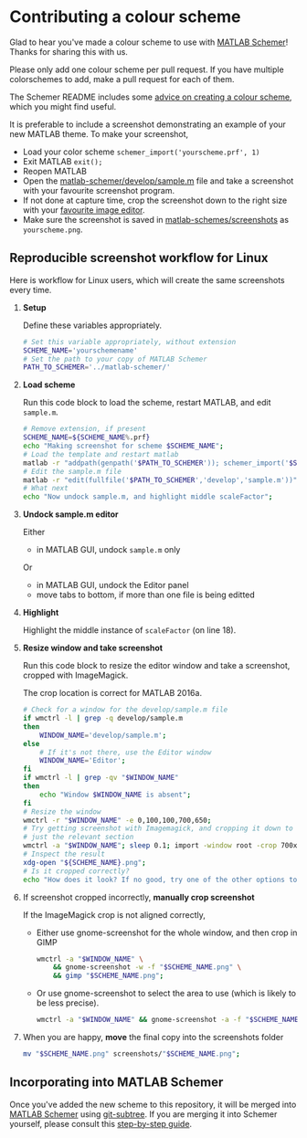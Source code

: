 Contributing a colour scheme
============================

Glad to hear you've made a colour scheme to use with [MATLAB Schemer]!
Thanks for sharing this with us.

Please only add one colour scheme per pull request.
If you have multiple colorschemes to add, make a pull request for each of them.

The Schemer README includes some
[advice on creating a colour scheme][scheme creation advice], which you might
find useful.

It is preferable to include a screenshot demonstrating an example of your new MATLAB theme.
To make your screenshot, 

- Load your color scheme `schemer_import('yourscheme.prf', 1)`
- Exit MATLAB `exit();`
- Reopen MATLAB
- Open the [matlab-schemer/develop/sample.m] file and take a screenshot with your favourite screenshot program.
- If not done at capture time, crop the screenshot down to the right size with your [favourite image editor].
- Make sure the screenshot is saved in [matlab-schemes/screenshots] as `yourscheme.png`.


Reproducible screenshot workflow for Linux
------------------------------------------

Here is workflow for Linux users, which will create the same screenshots
every time.

1.  **Setup**

    Define these variables appropriately.

    ```bash
    # Set this variable appropriately, without extension
    SCHEME_NAME='yourschemename'
    # Set the path to your copy of MATLAB Schemer
    PATH_TO_SCHEMER='../matlab-schemer/'
    ```

2.  **Load scheme**

    Run this code block to load the scheme, restart MATLAB, and edit
    `sample.m`.

    ```bash
    # Remove extension, if present
    SCHEME_NAME=${SCHEME_NAME%.prf}
    echo "Making screenshot for scheme $SCHEME_NAME";
    # Load the template and restart matlab
    matlab -r "addpath(genpath('$PATH_TO_SCHEMER')); schemer_import('$SCHEME_NAME.prf',1); exit;";
    # Edit the sample.m file
    matlab -r "edit(fullfile('$PATH_TO_SCHEMER','develop','sample.m'))" &
    # What next
    echo "Now undock sample.m, and highlight middle scaleFactor";
    ```

3.  **Undock sample.m editor**

    Either
    - in MATLAB GUI, undock `sample.m` only

    Or
    - in MATLAB GUI, undock the Editor panel
    - move tabs to bottom, if more than one file is being editted

4.  **Highlight**

    Highlight the middle instance of `scaleFactor` (on line 18).

5.  **Resize window and take screenshot**

    Run this code block to resize the editor window and take a screenshot,
    cropped with ImageMagick.

    The crop location is correct for MATLAB 2016a.

    ```bash
    # Check for a window for the develop/sample.m file
    if wmctrl -l | grep -q develop/sample.m
    then
        WINDOW_NAME='develop/sample.m';
    else
        # If it's not there, use the Editor window
        WINDOW_NAME='Editor';
    fi
    if wmctrl -l | grep -qv "$WINDOW_NAME"
    then
        echo "Window $WINDOW_NAME is absent";
    fi
    # Resize the window
    wmctrl -r "$WINDOW_NAME" -e 0,100,100,700,650;
    # Try getting screenshot with Imagemagick, and cropping it down to the
    # just the relevant section
    wmctrl -a "$WINDOW_NAME"; sleep 0.1; import -window root -crop 700x379+100+249 +repage "${SCHEME_NAME}.png";
    # Inspect the result
    xdg-open "${SCHEME_NAME}.png";
    # Is it cropped correctly?
    echo "How does it look? If no good, try one of the other options to manually crop";
    ```

6.  If screenshot cropped incorrectly, **manually crop screenshot**

    If the ImageMagick crop is not aligned correctly, 
    - Either use gnome-screenshot for the whole window, and then crop in GIMP
      ```bash
      wmctrl -a "$WINDOW_NAME" \
          && gnome-screenshot -w -f "$SCHEME_NAME.png" \
          && gimp "$SCHEME_NAME.png";
      ```

    - Or use gnome-screenshot to select the area to use (which is likely to
      be less precise).
      ```bash
      wmctrl -a "$WINDOW_NAME" && gnome-screenshot -a -f "$SCHEME_NAME.png";
      ```

7.  When you are happy, **move** the final copy into the screenshots folder

    ```bash
    mv "$SCHEME_NAME.png" screenshots/"$SCHEME_NAME.png";
    ```


Incorporating into MATLAB Schemer
---------------------------------

Once you've added the new scheme to this repository, it will be merged into
[MATLAB Schemer] using [git-subtree].
If you are merging it into Schemer yourself, please consult this
[step-by-step guide](https://github.com/scottclowe/matlab-schemer/blob/master/CONTRIBUTING.md).


  [MATLAB Schemer]: https://github.com/scottclowe/matlab-schemer
  [matlab-schemes/screenshots]: https://github.com/scottclowe/matlab-schemes/tree/master/screenshots
  [matlab-schemer/develop/sample.m]: https://github.com/scottclowe/matlab-schemer/blob/master/develop/sample.m
  [scheme creation advice]: https://github.com/scottclowe/matlab-schemer#creating-a-color-scheme-for-others-to-use
  [git-subtree]: https://github.com/git/git/blob/master/contrib/subtree/git-subtree.txt
  [favourite image editor]: https://www.gimp.org
